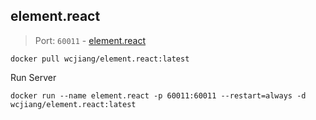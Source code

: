 element.react
---

> Port: `60011` - [element.react](https://elemefe.github.io/element-react)

```shell
docker pull wcjiang/element.react:latest
```

Run Server

```shell
docker run --name element.react -p 60011:60011 --restart=always -d wcjiang/element.react:latest
```